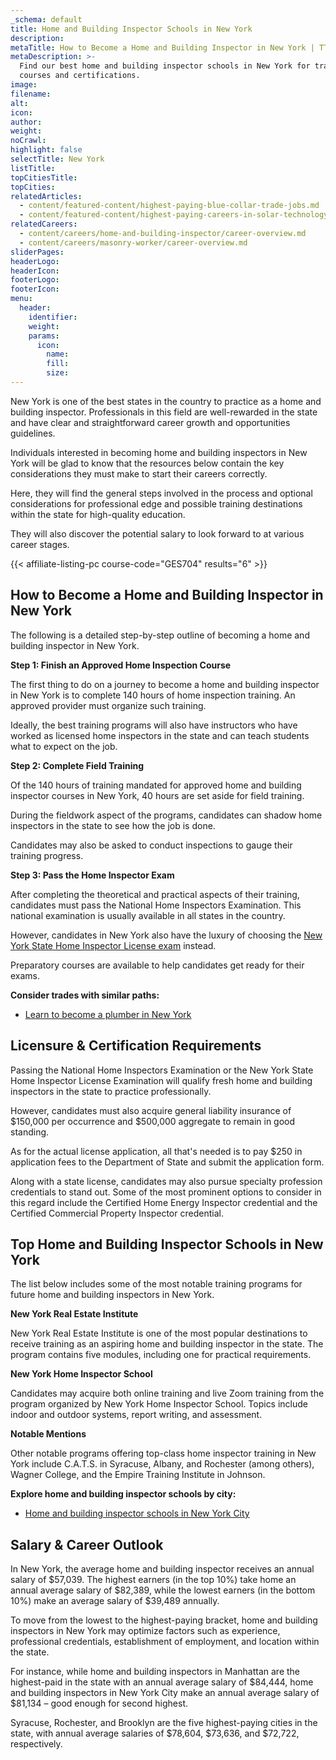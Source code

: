 ```yaml
---
_schema: default
title: Home and Building Inspector Schools in New York
description:
metaTitle: How to Become a Home and Building Inspector in New York | TTS
metaDescription: >-
  Find our best home and building inspector schools in New York for training
  courses and certifications.
image:
filename:
alt:
icon:
author:
weight:
noCrawl:
highlight: false
selectTitle: New York
listTitle:
topCitiesTitle:
topCities:
relatedArticles:
  - content/featured-content/highest-paying-blue-collar-trade-jobs.md
  - content/featured-content/highest-paying-careers-in-solar-technology.md
relatedCareers:
  - content/careers/home-and-building-inspector/career-overview.md
  - content/careers/masonry-worker/career-overview.md
sliderPages:
headerLogo:
headerIcon:
footerLogo:
footerIcon:
menu:
  header:
    identifier:
    weight:
    params:
      icon:
        name:
        fill:
        size:
---
```

New York is one of the best states in the country to practice as a home and building inspector. Professionals in this field are well-rewarded in the state and have clear and straightforward career growth and opportunities guidelines.

Individuals interested in becoming home and building inspectors in New York will be glad to know that the resources below contain the key considerations they must make to start their careers correctly.

Here, they will find the general steps involved in the process and optional considerations for professional edge and possible training destinations within the state for high-quality education.

They will also discover the potential salary to look forward to at various career stages.

{{< affiliate-listing-pc course-code="GES704" results="6" >}}

## **How to Become a Home and Building Inspector in New York**

The following is a detailed step-by-step outline of becoming a home and building inspector in New York.

**Step 1: Finish an Approved Home Inspection Course**

The first thing to do on a journey to become a home and building inspector in New York is to complete 140 hours of home inspection training. An approved provider must organize such training.

Ideally, the best training programs will also have instructors who have worked as licensed home inspectors in the state and can teach students what to expect on the job.

**Step 2: Complete Field Training**

Of the 140 hours of training mandated for approved home and building inspector courses in New York, 40 hours are set aside for field training.

During the fieldwork aspect of the programs, candidates can shadow home inspectors in the state to see how the job is done.

Candidates may also be asked to conduct inspections to gauge their training progress.

**Step 3: Pass the Home Inspector Exam**

After completing the theoretical and practical aspects of their training, candidates must pass the National Home Inspectors Examination. This national examination is usually available in all states in the country.

However, candidates in New York also have the luxury of choosing the [New York State Home Inspector License exam](https://dos.ny.gov/home-inspector-qualifying-exam) instead.

Preparatory courses are available to help candidates get ready for their exams.

**Consider trades with similar paths:**

* [Learn to become a plumber in New York](https://toptradeschools.com/near-you/plumber/new-york/)

## **Licensure & Certification Requirements**

Passing the National Home Inspectors Examination or the New York State Home Inspector License Examination will qualify fresh home and building inspectors in the state to practice professionally.

However, candidates must also acquire general liability insurance of $150,000 per occurrence and $500,000 aggregate to remain in good standing.

As for the actual license application, all that's needed is to pay $250 in application fees to the Department of State and submit the application form.

Along with a state license, candidates may also pursue specialty profession credentials to stand out. Some of the most prominent options to consider in this regard include the Certified Home Energy Inspector credential and the Certified Commercial Property Inspector credential.

## **Top Home and Building Inspector Schools in New York**

The list below includes some of the most notable training programs for future home and building inspectors in New York.

**New York Real Estate Institute**

New York Real Estate Institute is one of the most popular destinations to receive training as an aspiring home and building inspector in the state. The program contains five modules, including one for practical requirements.

**New York Home Inspector School**

Candidates may acquire both online training and live Zoom training from the program organized by New York Home Inspector School. Topics include indoor and outdoor systems, report writing, and assessment.

**Notable Mentions**

Other notable programs offering top-class home inspector training in New York include C.A.T.S. in Syracuse, Albany, and Rochester (among others), Wagner College, and the Empire Training Institute in Johnson.

**Explore home and building inspector schools by city:**

* [Home and building inspector schools in New York City](https://toptradeschools.com/near-you/home-and-building-inspector/new-york/new-york-city/)

## **Salary & Career Outlook**

In New York, the average home and building inspector receives an annual salary of $57,039. The highest earners (in the top 10%) take home an annual average salary of $82,389, while the lowest earners (in the bottom 10%) make an average salary of $39,489 annually.

To move from the lowest to the highest-paying bracket, home and building inspectors in New York may optimize factors such as experience, professional credentials, establishment of employment, and location within the state.

For instance, while home and building inspectors in Manhattan are the highest-paid in the state with an annual average salary of $84,444, home and building inspectors in New York City make an annual average salary of $81,134 – good enough for second highest.

Syracuse, Rochester, and Brooklyn are the five highest-paying cities in the state, with annual average salaries of $78,604, $73,636, and $72,722, respectively.
